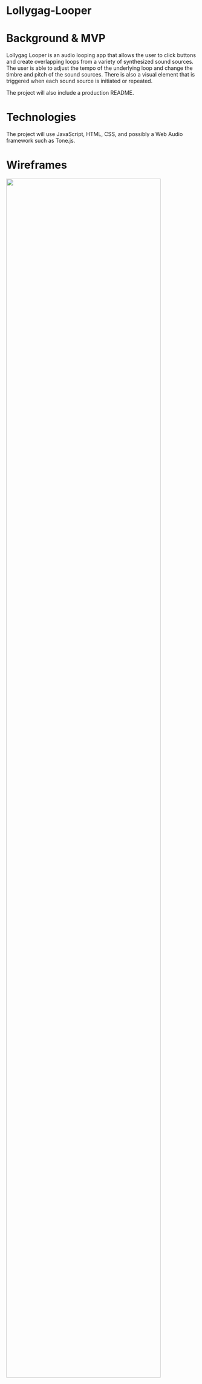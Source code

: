 # Lollygag-Looper

# Background & MVP

Lollygag Looper is an audio looping app that allows the user to click buttons and create overlapping loops from a variety of synthesized sound sources. The user is able to adjust the tempo of the underlying loop and change the timbre and pitch of the sound sources. There is also a visual element that is triggered when each sound source is initiated or repeated.

The project will also include a production README.

# Technologies

The project will use JavaScript, HTML, CSS, and possibly a Web Audio framework such as Tone.js.

# Wireframes
<img src="https://user-images.githubusercontent.com/31394310/37694095-b2ee61ec-2c9a-11e8-804f-4fb51a9db79d.jpg" width="90%"></img>

# Gif

![Alt Text] (http://media.giphy.com/media/30pThBT0y2UayfnUb9/giphy.gif)



# Implementation timeline

Day 1:

Set up the project and learn as much as possible about how to use Tone.js. Render the visual layout of the app.

Day 2:

Implement the looping functionality and the synthesized sounds.

Day 3:

Implement any visual effects, tempo and pitch inputs.
